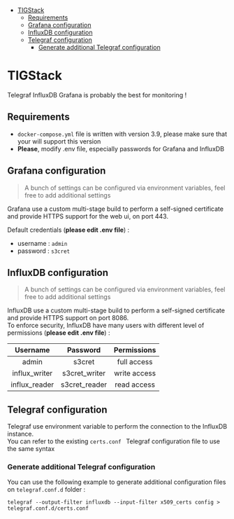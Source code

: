 - [TIGStack](#tigstack)
  - [Requirements](#requirements)
  - [Grafana configuration](#grafana-configuration)
  - [InfluxDB configuration](#influxdb-configuration)
  - [Telegraf configuration](#telegraf-configuration)
    - [Generate additional Telegraf configuration](#generate-additional-telegraf-configuration)


# TIGStack

Telegraf InfluxDB Grafana is probably the best for monitoring !

## Requirements

- `docker-compose.yml` file is written with version 3.9, please make sure that your will support this version
- **Please**, modify .env file, especially passwords for Grafana and InfluxDB

## Grafana configuration

>A bunch of settings can be configured via environment variables, feel free to add additional settings

Grafana use a custom multi-stage build to perform a self-signed certificate and provide HTTPS support for the web ui, on port 443.

Default credentials (**please edit .env file**) :  
- username : `admin`
- password : `s3cret`

## InfluxDB configuration
>A bunch of settings can be configured via environment variables, feel free to add additional settings

InfluxDB use a custom multi-stage build to perform a self-signed certificate and provide HTTPS support on port 8086.  
To enforce security, InfluxDB have many users with different level of permissions (**please edit .env file**) : 

|    Username   |    Password   |  Permissions |
|:-------------:|:-------------:|:------------:|
| admin         | s3cret        | full access  |
| influx_writer | s3cret_writer | write access |
| influx_reader | s3cret_reader | read access  |


## Telegraf configuration

Telegraf use environment variable to perform the connection to the InfluxDB instance.   
You can refer to the existing `certs.conf ` Telegraf configuration file to use the same syntax

### Generate additional Telegraf configuration

You can use the following example to generate additional configuration files on `telegraf.conf.d` folder : 

`telegraf --output-filter influxdb --input-filter x509_certs config > telegraf.conf.d/certs.conf`  
